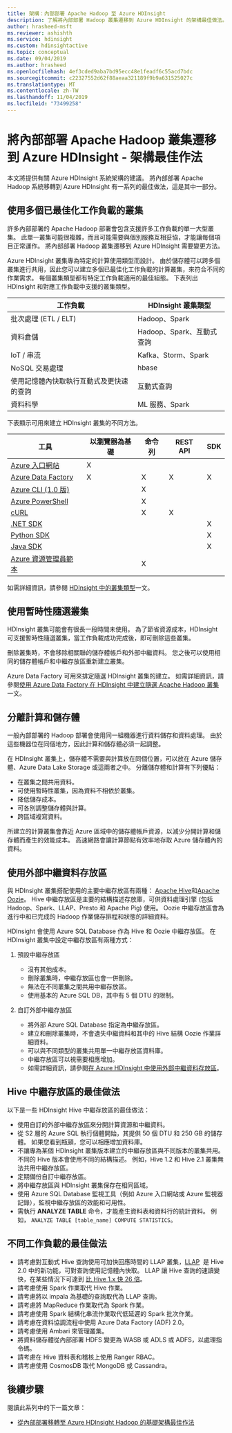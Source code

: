 ```yaml
---
title: 架構：內部部署 Apache Hadoop 至 Azure HDInsight
description: 了解將內部部署 Hadoop 叢集遷移到 Azure HDInsight 的架構最佳做法。
author: hrasheed-msft
ms.reviewer: ashishth
ms.service: hdinsight
ms.custom: hdinsightactive
ms.topic: conceptual
ms.date: 09/04/2019
ms.author: hrasheed
ms.openlocfilehash: 4ef3cded9aba7bd95ecc48e1feadf6c55acd7bdc
ms.sourcegitcommit: c22327552d62f88aeaa321189f9b9a631525027c
ms.translationtype: MT
ms.contentlocale: zh-TW
ms.lasthandoff: 11/04/2019
ms.locfileid: "73499258"
---
```

# <a name="migrate-on-premises-apache-hadoop-clusters-to-azure-hdinsight---architecture-best-practices"></a>將內部部署 Apache Hadoop 叢集遷移到 Azure HDInsight - 架構最佳作法

本文將提供有關 Azure HDInsight 系統架構的建議。 將內部部署 Apache Hadoop 系統移轉到 Azure HDInsight 有一系列的最佳做法，這是其中一部分。

## <a name="use-multiple-workload-optimized-clusters"></a>使用多個已最佳化工作負載的叢集

許多內部部署的 Apache Hadoop 部署會包含支援許多工作負載的單一大型叢集。 此單一叢集可能很複雜，而且可能需要與個別服務互相妥協，才能讓每個項目正常運作。 將內部部署 Hadoop 叢集遷移到 Azure HDInsight 需要變更方法。

Azure HDInsight 叢集專為特定的計算使用類型而設計。 由於儲存體可以跨多個叢集進行共用，因此您可以建立多個已最佳化工作負載的計算叢集，來符合不同的作業需求。 每個叢集類型都有特定工作負載適用的最佳組態。 下表列出 HDInsight 和對應工作負載中支援的叢集類型。

|**工作負載**|**HDInsight 叢集類型**|
|---|---|
|批次處理 (ETL / ELT)|Hadoop、Spark|
|資料倉儲|Hadoop、Spark、互動式查詢|
|IoT / 串流|Kafka、Storm、Spark|
|NoSQL 交易處理|hbase|
|使用記憶體內快取執行互動式及更快速的查詢|互動式查詢|
|資料科學|ML 服務、Spark|

下表顯示可用來建立 HDInsight 叢集的不同方法。

|**工具**|**以瀏覽器為基礎**|**命令列**|**REST API**|**SDK**|
|---|---|---|---|---|
|[Azure 入口網站](../hdinsight-hadoop-create-linux-clusters-portal.md)|X||||
|[Azure Data Factory](../hdinsight-hadoop-create-linux-clusters-adf.md)|X|X|X|X|
|[Azure CLI (1.0 版)](../hdinsight-hadoop-create-linux-clusters-azure-cli.md)||X|||
|[Azure PowerShell](../hdinsight-hadoop-create-linux-clusters-azure-powershell.md)||X|||
|[cURL](../hdinsight-hadoop-create-linux-clusters-curl-rest.md)||X|X||
|[.NET SDK](../hdinsight-hadoop-create-linux-clusters-dotnet-sdk.md)||||X|
|[Python SDK](https://docs.microsoft.com/python/api/overview/azure/hdinsight?view=azure-python)||||X|
|[Java SDK](https://docs.microsoft.com/java/api/overview/azure/hdinsight?view=azure-java-stable)||||X|
|[Azure 資源管理員範本](../hdinsight-hadoop-create-linux-clusters-arm-templates.md)||X|||

如需詳細資訊，請參閱 [HDInsight 中的叢集類型](../hadoop/apache-hadoop-introduction.md)一文。

## <a name="use-transient-on-demand-clusters"></a>使用暫時性隨選叢集

HDInsight 叢集可能會有很長一段時間未使用。 為了節省資源成本，HDInsight 可支援暫時性隨選叢集，當工作負載成功完成後，即可刪除這些叢集。

刪除叢集時，不會移除相關聯的儲存體帳戶和外部中繼資料。 您之後可以使用相同的儲存體帳戶和中繼存放區重新建立叢集。

Azure Data Factory 可用來排定隨選 HDInsight 叢集的建立。 如需詳細資訊，請參閱[使用 Azure Data Factory 在 HDInsight 中建立隨選 Apache Hadoop 叢集](../hdinsight-hadoop-create-linux-clusters-adf.md)一文。

## <a name="decouple-storage-from-compute"></a>分離計算和儲存體

一般內部部署的 Hadoop 部署會使用同一組機器進行資料儲存和資料處理。 由於這些機器位在同個地方，因此計算和儲存體必須一起調整。

在 HDInsight 叢集上，儲存體不需要與計算放在同個位置，可以放在 Azure 儲存體、Azure Data Lake Storage 或這兩者之中。 分離儲存體和計算有下列優點：

- 在叢集之間共用資料。
- 可使用暫時性叢集，因為資料不相依於叢集。
- 降低儲存成本。
- 可各別調整儲存體與計算。
- 跨區域複寫資料。

所建立的計算叢集會靠近 Azure 區域中的儲存體帳戶資源，以減少分開計算和儲存體而產生的效能成本。 高速網路會讓計算節點有效率地存取 Azure 儲存體內的資料。

## <a name="use-external-metadata-stores"></a>使用外部中繼資料存放區


與 HDInsight 叢集搭配使用的主要中繼存放區有兩種： [Apache Hive](https://hive.apache.org/)和[Apache Oozie](https://oozie.apache.org/)。 Hive 中繼存放區是主要的結構描述存放庫，可供資料處理引擎 (包括 Hadoop、Spark、LLAP、Presto 和 Apache Pig) 使用。 Oozie 中繼存放區會為進行中和已完成的 Hadoop 作業儲存排程和狀態的詳細資料。


HDInsight 會使用 Azure SQL Database 作為 Hive 和 Oozie 中繼存放區。 在 HDInsight 叢集中設定中繼存放區有兩種方式：

1. 預設中繼存放區

    - 沒有其他成本。
    - 刪除叢集時，中繼存放區也會一併刪除。
    - 無法在不同叢集之間共用中繼存放區。
    - 使用基本的 Azure SQL DB，其中有 5 個 DTU 的限制。

1. 自訂外部中繼存放區

    - 將外部 Azure SQL Database 指定為中繼存放區。
    - 建立和刪除叢集時，不會遺失中繼資料和其中的 Hive 結構 Oozie 作業詳細資料。
    - 可以與不同類型的叢集共用單一中繼存放區資料庫。
    - 中繼存放區可以視需要相應增加。
    - 如需詳細資訊，請參閱[在 Azure HDInsight 中使用外部中繼資料存放區](../hdinsight-use-external-metadata-stores.md)。

## <a name="best-practices-for-hive-metastore"></a>Hive 中繼存放區的最佳做法

以下是一些 HDInsight Hive 中繼存放區的最佳做法：

- 使用自訂的外部中繼存放區來分開計算資源和中繼資料。
- 從 S2 層的 Azure SQL 執行個體開始，其提供 50 個 DTU 和 250 GB 的儲存體。 如果您看到瓶頸，您可以相應增加資料庫。
- 不讓專為某個 HDInsight 叢集版本建立的中繼存放區與不同版本的叢集共用。 不同的 Hive 版本會使用不同的結構描述。 例如，Hive 1.2 和 Hive 2.1 叢集無法共用中繼存放區。
- 定期備份自訂中繼存放區。
- 將中繼存放區與 HDInsight 叢集保存在相同區域。
- 使用 Azure SQL Database 監視工具（例如 Azure 入口網站或 Azure 監視器記錄），監視中繼存放區的效能和可用性。
- 需執行 **ANALYZE TABLE** 命令，才能產生資料表和資料行的統計資料。 例如， `ANALYZE TABLE [table_name] COMPUTE STATISTICS`。

## <a name="best-practices-for-different-workloads"></a>不同工作負載的最佳做法

- 請考慮對互動式 Hive 查詢使用可加快回應時間的 LLAP 叢集，[LLAP](https://cwiki.apache.org/confluence/display/Hive/LLAP)  是 Hive 2.0 中的新功能，可對查詢使用記憶體內快取。 LLAP 讓 Hive 查詢的速讀變快，在某些情況下可達到 [比 Hive 1.x 快 26 倍](https://hortonworks.com/blog/announcing-apache-hive-2-1-25x-faster-queries-much/)。
- 請考慮使用 Spark 作業取代 Hive 作業。
- 請考慮將以 impala 為基礎的查詢取代為 LLAP 查詢。
- 請考慮將 MapReduce 作業取代為 Spark 作業。
- 請考慮使用 Spark 結構化串流作業取代低延遲的 Spark 批次作業。
- 請考慮在資料協調流程中使用 Azure Data Factory (ADF) 2.0。
- 請考慮使用 Ambari 來管理叢集。
- 將資料儲存體從內部部署 HDFS 變更為 WASB 或 ADLS 或 ADFS，以處理指令碼。
- 請考慮在 Hive 資料表和稽核上使用 Ranger RBAC。
- 請考慮使用 CosmosDB 取代 MongoDB 或 Cassandra。

## <a name="next-steps"></a>後續步驟

閱讀此系列中的下一篇文章：

- [從內部部署移轉至 Azure HDInsight Hadoop 的基礎架構最佳作法](apache-hadoop-on-premises-migration-best-practices-infrastructure.md)

